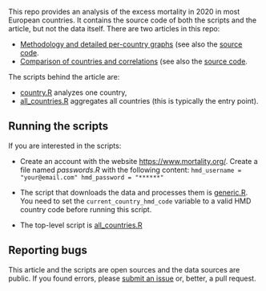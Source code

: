 This repo provides an analysis of the excess mortality in 2020 in most European countries. It contains the source code of both the scripts and the
article, but not the data itself. There are two articles in this repo:

* [Methodology and detailed per-country graphs](https://gfraiteur.github.io/mortality/detailed.html) (see also the  [source code](detailed.Rmd).
* [Comparison of countries and correlations](https://gfraiteur.github.io/mortality/comparison.html) (see also the  [source code](comparison.Rmd).


The scripts behind the article are:
* [country.R](country.R) analyzes one country,
* [all_countries.R](all_countries.R) aggregates all countries (this is typically the entry point).


## Running the scripts

If you are interested in the scripts:

* Create an account with the website https://www.mortality.org/. Create a file named _passwords.R_ with the following content:
        ```
        hmd_username = "your@email.com"
        hmd_password = "******"
        ```

* The script that downloads the data and processes them is [generic.R](generic.R). You need to set the `current_country_hmd_code` variable to a valid
HMD country code before running this script.

* The top-level script is [all_countries.R](all_countries.R)


## Reporting bugs
 
This article and the scripts are open sources and the data sources are public. If you found errors, please
[submit an issue](https://github.com/gfraiteur/mortality/issues) or, better, a pull request.
 
 
